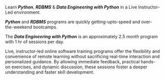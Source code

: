 

Learn ***Python***, ***RDBMS*** & ***Data Engineering with Python*** in a Live Instructor-Led environment.

***Python*** and ***RDBMS*** programs are quickly getting-upto-speed and over-the-weekend bootcamps.

The ***Data Engineering with Python*** is an approximately 2.5 month program with 1 hr of sessions per day.

Live, instructor-led online software training programs offer the flexibility and convenience of remote learning without sacrificing real-time interaction and personalized guidance. By allowing immediate feedback, practical hands-on exercises, and dynamic discussion, these sessions foster a deeper understanding and faster skill development.